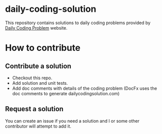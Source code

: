 # daily-coding-solution
This repository contains solutions to daily coding problems provided by [Daily Coding Problem](https://www.dailycodingproblem.com/) website.

# How to contribute
## Contribute a solution
* Checkout this repo.
* Add solution and unit tests.
* Add doc comments with details of the coding problem (DocFx uses the doc comments to generate dailycodingsolution.com)
## Request a solution
You can create an issue if you need a solution and I or some other contributor will attempt to add it.
